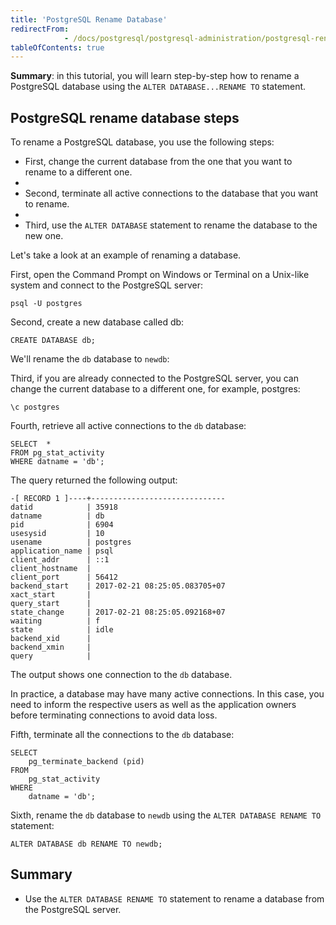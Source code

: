 ```yaml
---
title: 'PostgreSQL Rename Database'
redirectFrom: 
            - /docs/postgresql/postgresql-administration/postgresql-rename-database/
tableOfContents: true
---
```



**Summary**: in this tutorial, you will learn step-by-step how to rename a PostgreSQL database using the `ALTER DATABASE...RENAME TO` statement.





## PostgreSQL rename database steps





To rename a PostgreSQL database, you use the following steps:





- First, change the current database from the one that you want to rename to a different one.
-
- Second, terminate all active connections to the database that you want to rename.
-
- Third, use the `ALTER DATABASE` statement to rename the database to the new one.





Let's take a look at an example of renaming a database.





First, open the Command Prompt on Windows or Terminal on a Unix-like system and connect to the PostgreSQL server:





```
psql -U postgres
```





Second, create a new database called db:





```
CREATE DATABASE db;
```





We'll rename the `db` database to `newdb`:





Third, if you are already connected to the PostgreSQL server, you can change the current database to a different one, for example, postgres:





```
\c postgres
```





Fourth, retrieve all active connections to the `db` database:





```
SELECT  *
FROM pg_stat_activity
WHERE datname = 'db';
```





The query returned the following output:





```
-[ RECORD 1 ]----+------------------------------
datid            | 35918
datname          | db
pid              | 6904
usesysid         | 10
usename          | postgres
application_name | psql
client_addr      | ::1
client_hostname  |
client_port      | 56412
backend_start    | 2017-02-21 08:25:05.083705+07
xact_start       |
query_start      |
state_change     | 2017-02-21 08:25:05.092168+07
waiting          | f
state            | idle
backend_xid      |
backend_xmin     |
query            |
```





The output shows one connection to the `db` database.





In practice, a database may have many active connections. In this case, you need to inform the respective users as well as the application owners before terminating connections to avoid data loss.





Fifth, terminate all the connections to the `db` database:





```
SELECT
    pg_terminate_backend (pid)
FROM
    pg_stat_activity
WHERE
    datname = 'db';
```





Sixth, rename the `db` database to `newdb` using the `ALTER DATABASE RENAME TO` statement:





```
ALTER DATABASE db RENAME TO newdb;
```





## Summary





- Use the `ALTER DATABASE RENAME TO` statement to rename a database from the PostgreSQL server.


